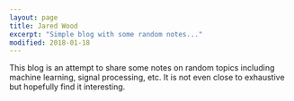 ```yaml
---
layout: page
title: Jared Wood
excerpt: "Simple blog with some random notes..."
modified: 2018-01-18
---
```


This blog is an attempt to share some notes on random topics including machine
learning, signal processing, etc. It is not even close to exhaustive but hopefully
find it interesting.
